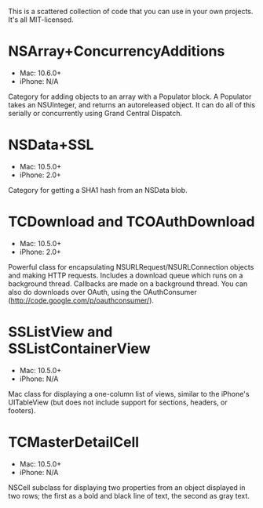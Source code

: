 This is a scattered collection of code that you can use in your own projects. 
It's all MIT-licensed.

NSArray+ConcurrencyAdditions
============================
 * Mac: 10.6.0+
 * iPhone: N/A

Category for adding objects to an array with a Populator block. A Populator 
takes an NSUInteger, and returns an autoreleased object. It can do all of this
serially or concurrently using Grand Central Dispatch.

NSData+SSL
==========
 * Mac: 10.5.0+
 * iPhone: 2.0+

Category for getting a SHA1 hash from an NSData blob.

TCDownload and TCOAuthDownload
==============================
 * Mac: 10.5.0+
 * iPhone: 2.0+

Powerful class for encapsulating NSURLRequest/NSURLConnection objects and
making HTTP requests. Includes a download queue which runs on a background
thread. Callbacks are made on a background thread. You can also do downloads
over OAuth, using the OAuthConsumer (http://code.google.com/p/oauthconsumer/).

SSListView and SSListContainerView
==================================
 * Mac: 10.5.0+
 * iPhone: N/A

Mac class for displaying a one-column list of views, similar to the iPhone's
UITableView (but does not include support for sections, headers, or footers).

TCMasterDetailCell
==================
 * Mac: 10.5.0+
 * iPhone: N/A

NSCell subclass for displaying two properties from an object displayed in two
rows; the first as a bold and black line of text, the second as gray text.